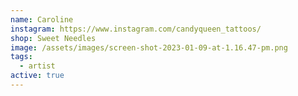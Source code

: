 ```yaml
---
name: Caroline
instagram: https://www.instagram.com/candyqueen_tattoos/
shop: Sweet Needles
image: /assets/images/screen-shot-2023-01-09-at-1.16.47-pm.png
tags:
  - artist
active: true
---
```

